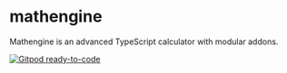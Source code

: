 # mathengine
Mathengine is an advanced TypeScript calculator with modular addons.

[![Gitpod ready-to-code](https://img.shields.io/badge/Gitpod-ready--to--code-blue?logo=gitpod)](https://gitpod.io/#https://github.com/mathengine-calc/mathengine)
